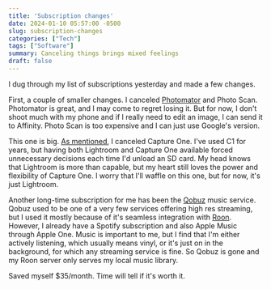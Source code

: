 ```yaml
---
title: 'Subscription changes'
date: 2024-01-10 05:57:00 -0500
slug: subscription-changes
categories: ["Tech"]
tags: ["Software"]
summary: Canceling things brings mixed feelings
draft: false
---
```


I dug through my list of subscriptions yesterday and made a few changes.

First, a couple of smaller changes. I canceled [Photomator](https://www.pixelmator.com/photomator/) and Photo Scan. Photomator is great, and I may come to regret losing it. But for now, I don't shoot much with my phone and if I really need to edit an image, I can send it to Affinity. Photo Scan is too expensive and I can just use Google's version.

This one is big. [As mentioned](https://baty.net/@/page/SEBFZyhYZ2M5IDZA), I canceled Capture One. I've used C1 for years, but having both Lightroom and Capture One available forced unnecessary decisions each time I'd unload an SD card. My head knows that Lightroom is more than capable, but my heart still loves the power and flexibility of Capture One. I worry that I'll waffle on this one, but for now, it's just Lightroom.

Another long-time subscription for me has been the [Qobuz](https://www.qobuz.com/) music service. Qobuz used to be one of a very few services offering high res streaming, but I used it mostly because of it's seamless integration with [Roon](https://roonlabs.com/). However, I already have a Spotify subscription and also Apple Music through Apple One. Music is important to me, but I find that I'm either actively listening, which usually means vinyl, or it's just on in the background, for which any streaming service is fine. So Qobuz is gone and my Roon server only serves my local music library.

Saved myself $35/month. Time will tell if it's worth it.
